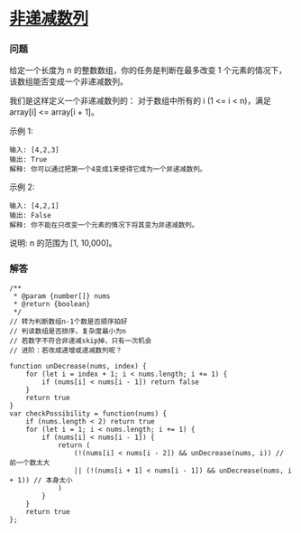 # [非递减数列](https://leetcode-cn.com/problems/non-decreasing-array)

### 问题

给定一个长度为 n 的整数数组，你的任务是判断在最多改变 1 个元素的情况下，该数组能否变成一个非递减数列。

我们是这样定义一个非递减数列的： 对于数组中所有的 i (1 <= i < n)，满足 array[i] <= array[i + 1]。

示例 1:

```
输入: [4,2,3]
输出: True
解释: 你可以通过把第一个4变成1来使得它成为一个非递减数列。
```
示例 2:

```
输入: [4,2,1]
输出: False
解释: 你不能在只改变一个元素的情况下将其变为非递减数列。
```
说明:  n 的范围为 [1, 10,000]。

### 解答

```
/**
 * @param {number[]} nums
 * @return {boolean}
 */
// 转为判断数组n-1个数是否顺序拍好
// 判读数组是否排序，复杂度最小为n
// 若数字不符合非递减skip掉，只有一次机会
// 进阶：若改成递增或递减数列呢？

function unDecrease(nums, index) {
    for (let i = index + 1; i < nums.length; i += 1) {
        if (nums[i] < nums[i - 1]) return false
    }
    return true
}
var checkPossibility = function(nums) {
    if (nums.length < 2) return true
    for (let i = 1; i < nums.length; i += 1) {
        if (nums[i] < nums[i - 1]) {
            return (
                (!(nums[i] < nums[i - 2]) && unDecrease(nums, i)) // 前一个数太大
                || (!(nums[i + 1] < nums[i - 1]) && unDecrease(nums, i + 1)) // 本身太小
            )
        }
    }
    return true
};
```
